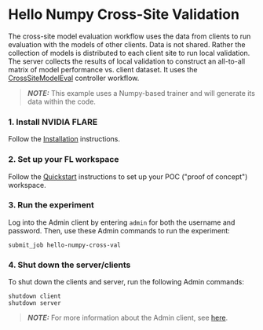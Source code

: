 # Hello Numpy Cross-Site Validation

The cross-site model evaluation workflow uses the data from clients to run evaluation with the models of other clients. Data is not shared. Rather the collection of models is distributed to each client site to run local validation. The server collects the results of local validation to construct an all-to-all matrix of model performance vs. client dataset. It uses the [CrossSiteModelEval](https://nvidia.github.io/NVFlare/apidocs/nvflare.app_common.workflows.html#nvflare.app_common.workflows.cross_site_model_eval.CrossSiteModelEval) controller workflow.

> **_NOTE:_** This example uses a Numpy-based trainer and will generate its data within the code.

### 1. Install NVIDIA FLARE

Follow the [Installation](https://nvidia.github.io/NVFlare/installation.html) instructions.

### 2. Set up your FL workspace

Follow the [Quickstart](https://nvidia.github.io/NVFlare/quickstart.html) instructions to set up your POC ("proof of concept") workspace.

### 3. Run the experiment

Log into the Admin client by entering `admin` for both the username and password.
Then, use these Admin commands to run the experiment:

```
submit_job hello-numpy-cross-val
```

### 4. Shut down the server/clients

To shut down the clients and server, run the following Admin commands:
```
shutdown client
shutdown server
```

> **_NOTE:_** For more information about the Admin client, see [here](https://nvidia.github.io/NVFlare/user_guide/admin_commands.html).
